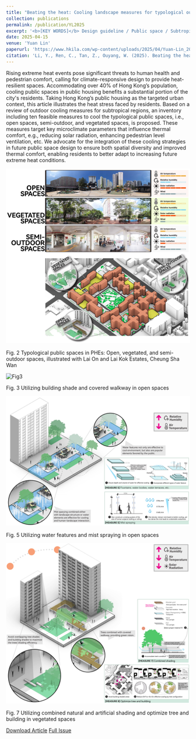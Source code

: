 ```yaml
---
title: "Beating the heat: Cooling landscape measures for typological outdoor spaces in Hong Kong's public housing estates"
collection: publications
permalink: /publication/YL2025
excerpt: '<b>[KEY WORDS]</b> Design guideline / Public space / Subtropical high-density city / Climate-responsive design'
date: 2025-04-15
venue: 'Yuan Lin'
paperurl: 'https://www.hkila.com/wp-content/uploads/2025/04/Yuan-Lin_2024_FINAL_Online.pdf'
citation: 'Li, Y., Ren, C., Tan, Z., Ouyang, W. (2025). Beating the heat: Cooling landscape measures for typological outdoor spaces in Hong Kong's public housing estates. Yuan Lin, 2024, 85-96.'
---
```

Rising extreme heat events pose significant threats to human health and pedestrian comfort, calling for climate-responsive design to provide heat-resilient spaces. Accommodating over 40% of Hong Kong’s population, cooling public spaces in public housing benefits a substantial portion of the city's residents. Taking Hong Kong’s public housing as the targeted urban context, this article illustrates the heat stress faced by residents. Based on a review of outdoor cooling measures for subtropical regions, an inventory including ten feasible measures to cool the typological public spaces, i.e., open spaces, semi-outdoor, and vegetated spaces, is proposed. These measures target key microclimate parameters that influence thermal comfort, e.g., reducing solar radiation, enhancing pedestrian level ventilation, etc. We advocate for the integration of these cooling strategies in future public space design to ensure both spatial diversity and improved thermal comfort, enabling residents to better adapt to increasing future extreme heat conditions.

![context](/images/YL2025/fig2.jpg)

Fig. 2 Typological public spaces in PHEs: Open, vegetated, and semi-outdoor spaces, illustrated with Lai On and Lai Kok Estates, Cheung Sha Wan

![Fig3](/images/YL2025/fig3.jpg)

Fig. 3 Utilizing building shade and covered walkway in open spaces

![Fig5](/images/YL2025/fig5.jpg)

Fig. 5 Utilizing water features and mist spraying in open spaces

![Fig7](/images/YL2025/fig7.jpg)

Fig. 7 Utilizing combined natural and artificial shading and optimize tree and building in vegetated spaces


[Download Article](http://yilun595.github.io/files/YuanLin2025.pdf)
[Full Issue](https://www.hkila.com/publications/yuan-lin/)
